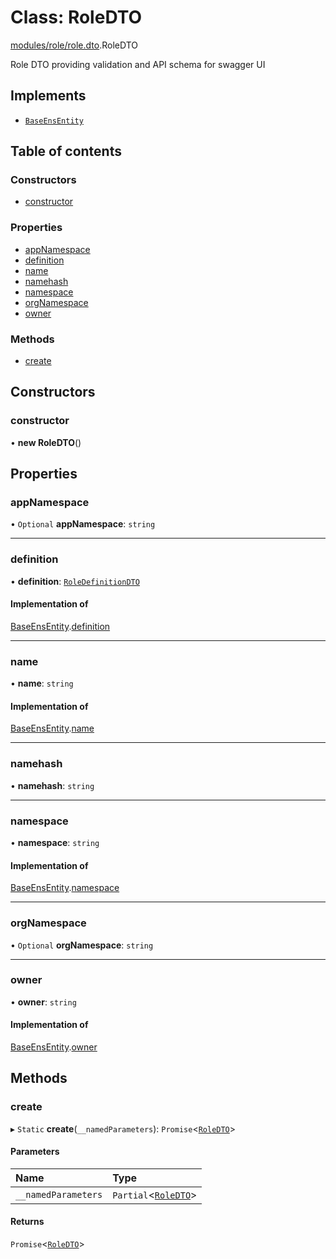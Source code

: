 # Class: RoleDTO

[modules/role/role.dto](../modules/modules_role_role_dto.md).RoleDTO

Role DTO providing validation and API schema for swagger UI

## Implements

- [`BaseEnsEntity`](../interfaces/common_ENSBaseEntity.BaseEnsEntity.md)

## Table of contents

### Constructors

- [constructor](modules_role_role_dto.RoleDTO.md#constructor)

### Properties

- [appNamespace](modules_role_role_dto.RoleDTO.md#appnamespace)
- [definition](modules_role_role_dto.RoleDTO.md#definition)
- [name](modules_role_role_dto.RoleDTO.md#name)
- [namehash](modules_role_role_dto.RoleDTO.md#namehash)
- [namespace](modules_role_role_dto.RoleDTO.md#namespace)
- [orgNamespace](modules_role_role_dto.RoleDTO.md#orgnamespace)
- [owner](modules_role_role_dto.RoleDTO.md#owner)

### Methods

- [create](modules_role_role_dto.RoleDTO.md#create)

## Constructors

### constructor

• **new RoleDTO**()

## Properties

### appNamespace

• `Optional` **appNamespace**: `string`

___

### definition

• **definition**: [`RoleDefinitionDTO`](modules_role_role_dto.RoleDefinitionDTO.md)

#### Implementation of

[BaseEnsEntity](../interfaces/common_ENSBaseEntity.BaseEnsEntity.md).[definition](../interfaces/common_ENSBaseEntity.BaseEnsEntity.md#definition)

___

### name

• **name**: `string`

#### Implementation of

[BaseEnsEntity](../interfaces/common_ENSBaseEntity.BaseEnsEntity.md).[name](../interfaces/common_ENSBaseEntity.BaseEnsEntity.md#name)

___

### namehash

• **namehash**: `string`

___

### namespace

• **namespace**: `string`

#### Implementation of

[BaseEnsEntity](../interfaces/common_ENSBaseEntity.BaseEnsEntity.md).[namespace](../interfaces/common_ENSBaseEntity.BaseEnsEntity.md#namespace)

___

### orgNamespace

• `Optional` **orgNamespace**: `string`

___

### owner

• **owner**: `string`

#### Implementation of

[BaseEnsEntity](../interfaces/common_ENSBaseEntity.BaseEnsEntity.md).[owner](../interfaces/common_ENSBaseEntity.BaseEnsEntity.md#owner)

## Methods

### create

▸ `Static` **create**(`__namedParameters`): `Promise`<[`RoleDTO`](modules_role_role_dto.RoleDTO.md)\>

#### Parameters

| Name | Type |
| :------ | :------ |
| `__namedParameters` | `Partial`<[`RoleDTO`](modules_role_role_dto.RoleDTO.md)\> |

#### Returns

`Promise`<[`RoleDTO`](modules_role_role_dto.RoleDTO.md)\>
